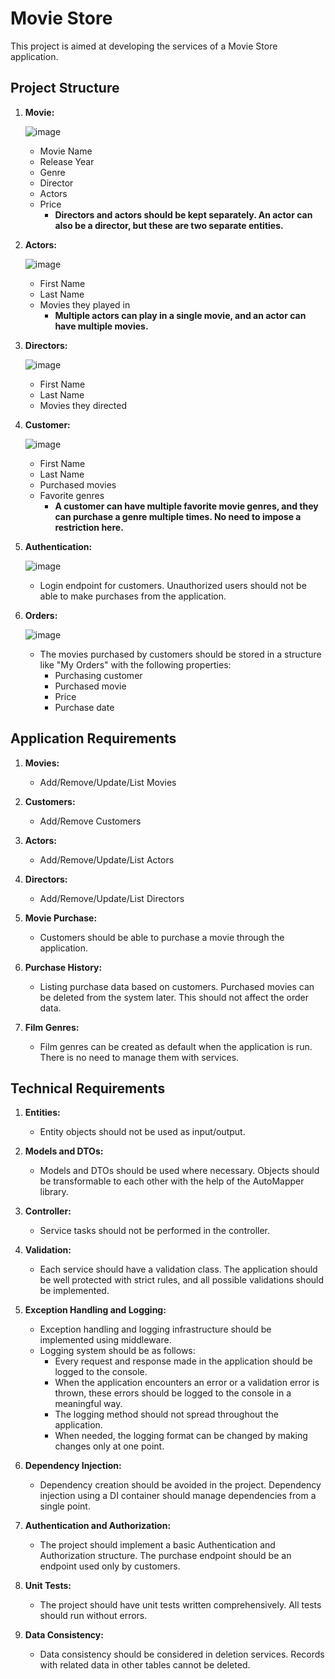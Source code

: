 # Movie Store

This project is aimed at developing the services of a Movie Store application.

## Project Structure

1. **Movie:**
   
   ![image](https://github.com/muhammet-enes-aksoy/Movie-Store/assets/97848966/9d8d6f79-ebd6-49ab-8155-368f70fb3ada)

    - Movie Name
    - Release Year
    - Genre
    - Director
    - Actors
    - Price
        - **Directors and actors should be kept separately. An actor can also be a director, but these are two separate entities.**

3. **Actors:**

   ![image](https://github.com/muhammet-enes-aksoy/Movie-Store/assets/97848966/6a9656b9-e774-469e-875a-e760110ecfd0)

    - First Name
    - Last Name
    - Movies they played in
        - **Multiple actors can play in a single movie, and an actor can have multiple movies.**

5. **Directors:**

   ![image](https://github.com/muhammet-enes-aksoy/Movie-Store/assets/97848966/90bad133-0021-4b40-8894-4eb71935b742)

    - First Name
    - Last Name
    - Movies they directed

7. **Customer:**

   ![image](https://github.com/muhammet-enes-aksoy/Movie-Store/assets/97848966/b76d01ed-5836-4576-a858-70f1b27f8542)

    - First Name
    - Last Name
    - Purchased movies
    - Favorite genres
        - **A customer can have multiple favorite movie genres, and they can purchase a genre multiple times. No need to impose a restriction here.**

9. **Authentication:**

    ![image](https://github.com/muhammet-enes-aksoy/Movie-Store/assets/97848966/328e0fb0-eed4-4d7b-8f9d-68f7a3d2f4af)

    - Login endpoint for customers. Unauthorized users should not be able to make purchases from the application.

11. **Orders:**

    ![image](https://github.com/muhammet-enes-aksoy/Movie-Store/assets/97848966/2cfe9d67-a99c-4a26-8921-bbccda6d3057)

    - The movies purchased by customers should be stored in a structure like "My Orders" with the following properties:
        - Purchasing customer
        - Purchased movie
        - Price
        - Purchase date

## Application Requirements

1. **Movies:**
    - Add/Remove/Update/List Movies

2. **Customers:**
    - Add/Remove Customers

3. **Actors:**
    - Add/Remove/Update/List Actors

4. **Directors:**
    - Add/Remove/Update/List Directors

5. **Movie Purchase:**
    - Customers should be able to purchase a movie through the application.

6. **Purchase History:**
    - Listing purchase data based on customers. Purchased movies can be deleted from the system later. This should not affect the order data.

7. **Film Genres:**
    - Film genres can be created as default when the application is run. There is no need to manage them with services.

## Technical Requirements

1. **Entities:**
    - Entity objects should not be used as input/output.

2. **Models and DTOs:**
    - Models and DTOs should be used where necessary. Objects should be transformable to each other with the help of the AutoMapper library.

3. **Controller:**
    - Service tasks should not be performed in the controller.

4. **Validation:**
    - Each service should have a validation class. The application should be well protected with strict rules, and all possible validations should be implemented.

5. **Exception Handling and Logging:**
    - Exception handling and logging infrastructure should be implemented using middleware.
    - Logging system should be as follows:
        - Every request and response made in the application should be logged to the console.
        - When the application encounters an error or a validation error is thrown, these errors should be logged to the console in a meaningful way.
        - The logging method should not spread throughout the application.
        - When needed, the logging format can be changed by making changes only at one point.

6. **Dependency Injection:**
    - Dependency creation should be avoided in the project. Dependency injection using a DI container should manage dependencies from a single point.

7. **Authentication and Authorization:**
    - The project should implement a basic Authentication and Authorization structure. The purchase endpoint should be an endpoint used only by customers.

8. **Unit Tests:**
    - The project should have unit tests written comprehensively. All tests should run without errors.

9. **Data Consistency:**
    - Data consistency should be considered in deletion services. Records with related data in other tables cannot be deleted.
